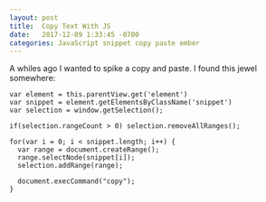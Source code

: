 ```yaml
---
layout: post
title:  Copy Text With JS
date:   2017-12-09 1:33:45 -0700
categories: JavaScript snippet copy paste ember
---
```


A whiles ago I wanted to spike a copy and paste. I found this jewel somewhere:

```
var element = this.parentView.get('element')
var snippet = element.getElementsByClassName('snippet')
var selection = window.getSelection();

if(selection.rangeCount > 0) selection.removeAllRanges();

for(var i = 0; i < snippet.length; i++) {
  var range = document.createRange();
  range.selectNode(snippet[i]);
  selection.addRange(range);

  document.execCommand("copy");
}
```
